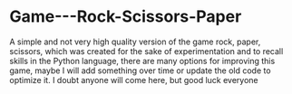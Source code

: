 # Game---Rock-Scissors-Paper
A simple and not very high quality version of the game rock, paper, scissors, which was created for the sake of experimentation and to recall skills in the Python language, there are many options for improving this game, maybe I will add something over time or update the old code to optimize it. I doubt anyone will come here, but good luck everyone
